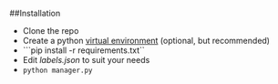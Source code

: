 ##Installation

* Clone the repo
* Create a python [virtual environment](http://docs.python-guide.org/en/latest/dev/virtualenvs/) (optional, but recommended)
* ```pip install -r requirements.txt``
* Edit _labels.json_ to suit your needs
* ```python manager.py```